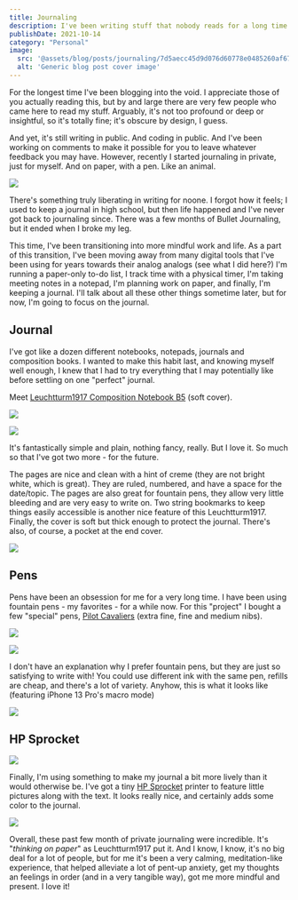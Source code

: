 ```yaml
---
title: Journaling
description: I've been writing stuff that nobody reads for a long time. Now I not only do it here but also in a private paper-based journal. And it's been a game-changer in the past few months.
publishDate: 2021-10-14
category: "Personal"
image:
  src: '@assets/blog/posts/journaling/7d5aecc45d9d076d60778e0485260af6782ea21d-2615x1885.avif'
  alt: 'Generic blog post cover image'
---
```


For the longest time I've been blogging into the void. I appreciate those of you actually reading this, but by and large there are very few people who came here to read my stuff. Arguably, it's not too profound or deep or insightful, so it's totally fine; it's obscure by design, I guess.

And yet, it's still writing in public. And coding in public. And I've been working on comments to make it possible for you to leave whatever feedback you may have. However, recently I started journaling in private, just for myself. And on paper, with a pen. Like an animal.

![](assets/blog/posts/journaling/7d5aecc45d9d076d60778e0485260af6782ea21d-2615x1885.avif)

There's something truly liberating in writing for noone. I forgot how it feels; I used to keep a journal in high school, but then life happened and I've never got back to journaling since. There was a few months of Bullet Journaling, but it ended when I broke my leg.

This time, I've been transitioning into more mindful work and life. As a part of this transition, I've been moving away from many digital tools that I've been using for years towards their analog analogs (see what I did here?) I'm running a paper-only to-do list, I track time with a physical timer, I'm taking meeting notes in a notepad, I'm planning work on paper, and finally, I'm keeping a journal. I'll talk about all these other things sometime later, but for now, I'm going to focus on the journal.

## Journal

I've got like a dozen different notebooks, notepads, journals and composition books. I wanted to make this habit last, and knowing myself well enough, I knew that I had to try everything that I may potentially like before settling on one "perfect" journal.

Meet [Leuchtturm1917 Composition Notebook B5](https://www.leuchtturm1917.us/notebook-composition-b5-ruled-softcover-121-numbered-pages-emerald.html) (soft cover).

![](assets/blog/posts/journaling/4d149d14394fad03294cb36fc3f71105b4673534-788x1280.avif)

![](assets/blog/posts/journaling/be645509e0852d4830d6f5f1b670f12fdfa57910-1000x445.avif)

It's fantastically simple and plain, nothing fancy, really. But I love it. So much so that I've got two more - for the future.

The pages are nice and clean with a hint of creme (they are not bright white, which is great). They are ruled, numbered, and have a space for the date/topic. The pages are also great for fountain pens, they allow very little bleeding and are very easy to write on. Two string bookmarks to keep things easily accessible is another nice feature of this Leuchtturm1917. Finally, the cover is soft but thick enough to protect the journal. There's also, of course, a pocket at the end cover.

![](assets/blog/posts/journaling/dab5bb5de60530dc514ca743b52b3a76932da10c-1000x563.avif)

## Pens

Pens have been an obsession for me for a very long time. I have been using fountain pens - my favorites - for a while now. For this "project" I bought a few "special" pens, [Pilot Cavaliers](https://www.jetpens.com/Pilot-Cavalier-Fountain-Pen-Metallic-Pearl-White-Medium-Nib/pd/22744) (extra fine, fine and medium nibs).

![](assets/blog/posts/journaling/15d4a5b1c9bf7279067b1d25806d0e01343536b6-1000x563.avif)

![](assets/blog/posts/journaling/dc8937c78f0e62b685a4a03ba6dc69979778d04e-2268x4032.avif)

I don't have an explanation why I prefer fountain pens, but they are just so satisfying to write with! You could use different ink with the same pen, refills are cheap, and there's a lot of variety. Anyhow, this is what it looks like (featuring iPhone 13 Pro's macro mode)

![](assets/blog/posts/journaling/98f7165faa91f2e826db03a0b57fd572de68c591-1000x563.avif)

## HP Sprocket

![](assets/blog/posts/journaling/4f9fd1faf8a132ad617c76545b422f50964a3afe-1000x563.avif)

Finally, I'm using something to make my journal a bit more lively than it would otherwise be. I've got a tiny [HP Sprocket](https://sprocketprinters.com/) printer to feature little pictures along with the text. It looks really nice, and certainly adds some color to the journal.

![](assets/blog/posts/journaling/cd0069454374ae28fd083ef77828584fc265b2f8-400x225.gif)

Overall, these past few month of private journaling were incredible. It's "_thinking on paper_" as Leuchtturm1917 put it. And I know, I know, it's no big deal for a lot of people, but for me it's been a very calming, meditation-like experience, that helped alleviate a lot of pent-up anxiety, get my thoughts an feelings in order (and in a very tangible way), got me more mindful and present. I love it!
